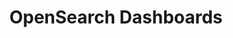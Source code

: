 ---
role: ui
title: OpenSearch Dashboards
artifact_id: opensearch-dashboards
architecture: x64
platform: linux
type: rpm
artifact_url: https://artifacts.opensearch.org/releases/bundle/opensearch-dashboards/1.3.16/opensearch-dashboards-1.3.16-linux-x64.rpm
version: 1.3.16
category: opensearch-dashboards
slug: opensearch-dashboards-1.3.16-linux-x64-rpm
signature: https://artifacts.opensearch.org/releases/bundle/opensearch-dashboards/1.3.16/opensearch-dashboards-1.3.16-linux-x64.rpm.sig
guide: https://opensearch.org/docs/latest/opensearch/install/rpm
---